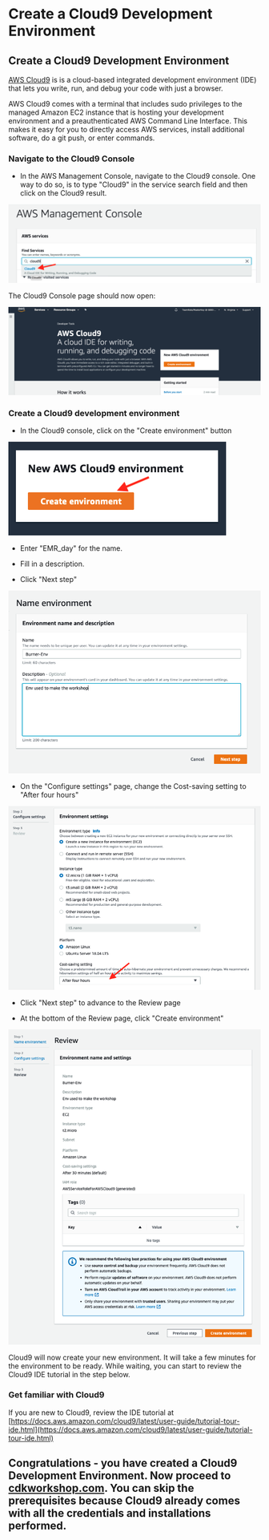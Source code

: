 # Create a Cloud9 Development Environment

## Create a Cloud9 Development Environment

[AWS Cloud9](https://aws.amazon.com/cloud9/) is is a cloud-based integrated development environment (IDE) that lets you write, run, and debug your code with just a browser.

AWS Cloud9 comes with a terminal that includes sudo privileges to the managed Amazon EC2 instance that is hosting your development environment and a preauthenticated AWS Command Line Interface. This makes it easy for you to directly access AWS services, install additional software, do a git push, or enter commands.

### Navigate to the Cloud9 Console

* In the AWS Management Console, navigate to the Cloud9 console.  One way to do so, is to type "Cloud9" in the service search field and then click on the Cloud9 result.

![screenshot](images/C900.png)

The Cloud9 Console page should now open:

![screenshot](images/C90.png)

### Create a Cloud9 development environment

* In the Cloud9 console, click on the "Create environment" button 

![screenshot](images/C901.png)

* Enter "EMR_day" for the name.

* Fill in a description.

* Click "Next step"

![screenshot](images/C91-new.png)

* On the "Configure settings" page, change the Cost-saving setting to "After four hours"

![screenshot](images/C92.png)

* Click "Next step" to advance to the Review page

* At the bottom of the Review page, click "Create environment"

![screenshot](images/C93-new.png)

Cloud9 will now create your new environment.  It will take a few minutes for the environment to be ready.   While waiting, you can start to review the Cloud9 IDE tutorial in the step below.

### Get familiar with Cloud9
If you are new to Cloud9, review the IDE tutorial at [https://docs.aws.amazon.com/cloud9/latest/user-guide/tutorial-tour-ide.html](https://docs.aws.amazon.com/cloud9/latest/user-guide/tutorial-tour-ide.html)

## Congratulations - you have created a Cloud9 Development Environment. Now proceed to [cdkworkshop.com](https://cdkworkshop.com/). You can skip the prerequisites because Cloud9 already comes with all the credentials and installations performed.
